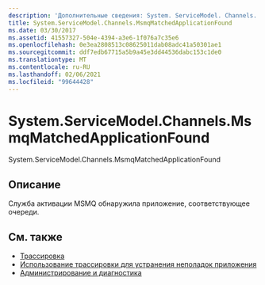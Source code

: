 ```yaml
---
description: 'Дополнительные сведения: System. ServiceModel. Channels. Мсмкматчедаппликатионфаунд'
title: System.ServiceModel.Channels.MsmqMatchedApplicationFound
ms.date: 03/30/2017
ms.assetid: 41557327-504e-4394-a3e6-1f076a7c35e6
ms.openlocfilehash: 0e3ea2808513c08625011dab08adc41a50301ae1
ms.sourcegitcommit: ddf7edb67715a5b9a45e3dd44536dabc153c1de0
ms.translationtype: MT
ms.contentlocale: ru-RU
ms.lasthandoff: 02/06/2021
ms.locfileid: "99644428"
---
```

# <a name="systemservicemodelchannelsmsmqmatchedapplicationfound"></a>System.ServiceModel.Channels.MsmqMatchedApplicationFound

System.ServiceModel.Channels.MsmqMatchedApplicationFound  
  
## <a name="description"></a>Описание  

 Служба активации MSMQ обнаружила приложение, соответствующее очереди.  
  
## <a name="see-also"></a>См. также

- [Трассировка](index.md)
- [Использование трассировки для устранения неполадок приложения](using-tracing-to-troubleshoot-your-application.md)
- [Администрирование и диагностика](../index.md)
